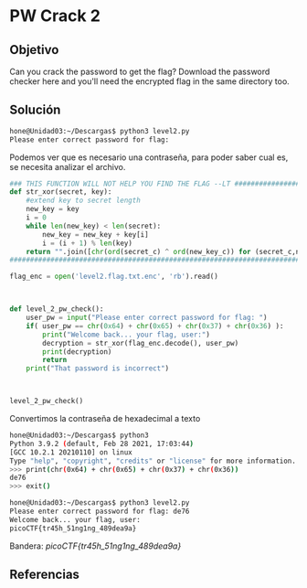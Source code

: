 # PW Crack 2

## Objetivo

Can you crack the password to get the flag?
Download the password checker here and you'll need the encrypted flag in the same directory too.

## Solución

```bash
hone@Unidad03:~/Descargas$ python3 level2.py 
Please enter correct password for flag:
```

Podemos ver que es necesario una contraseña, para poder saber cual es, se necesita analizar el archivo.

```python
### THIS FUNCTION WILL NOT HELP YOU FIND THE FLAG --LT ########################
def str_xor(secret, key):
    #extend key to secret length
    new_key = key
    i = 0
    while len(new_key) < len(secret):
        new_key = new_key + key[i]
        i = (i + 1) % len(key)        
    return "".join([chr(ord(secret_c) ^ ord(new_key_c)) for (secret_c,new_key_c) in zip(secret,new_key)])
###############################################################################

flag_enc = open('level2.flag.txt.enc', 'rb').read()



def level_2_pw_check():
    user_pw = input("Please enter correct password for flag: ")
    if( user_pw == chr(0x64) + chr(0x65) + chr(0x37) + chr(0x36) ):
        print("Welcome back... your flag, user:")
        decryption = str_xor(flag_enc.decode(), user_pw)
        print(decryption)
        return
    print("That password is incorrect")



level_2_pw_check()
```

Convertimos la contraseña de hexadecimal a texto

```bash
hone@Unidad03:~/Descargas$ python3
Python 3.9.2 (default, Feb 28 2021, 17:03:44) 
[GCC 10.2.1 20210110] on linux
Type "help", "copyright", "credits" or "license" for more information.
>>> print(chr(0x64) + chr(0x65) + chr(0x37) + chr(0x36))
de76
>>> exit()
```

```bash
hone@Unidad03:~/Descargas$ python3 level2.py 
Please enter correct password for flag: de76
Welcome back... your flag, user:
picoCTF{tr45h_51ng1ng_489dea9a}
```

Bandera: *picoCTF{tr45h_51ng1ng_489dea9a}*

## Referencias
